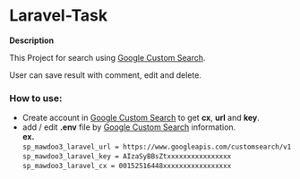 # Laravel-Task

<b>Description</b>

<p>
    This Project for search using <a href="https://cse.google.com/cse/">Google Custom Search</a>.
</p>
<p>
    User can save result with comment, edit and delete. 
</p>
<h3>How to use:</h3>
<ul>
    <li>
        Create account in <a href="https://cse.google.com/cse/">Google Custom Search</a> to get <strong>cx</strong>, <strong>url</strong> and <strong>key</strong>.
    </li>
    <li>
        add / edit <strong>.env</strong> file by <a href="https://cse.google.com/cse/">Google Custom Search</a> information.
        <br />
        <strong>ex.</strong>
        <br />
        <code>sp_mawdoo3_laravel_url = https://www.googleapis.com/customsearch/v1</code>
        <br />
        <code>sp_mawdoo3_laravel_key = AIzaSyBBsZtxxxxxxxxxxxxxxxx</code>
        <br />
        <code>sp_mawdoo3_laravel_cx = 00152516448xxxxxxxxxxxxxxxxx</code>
    </li>
</ul>
